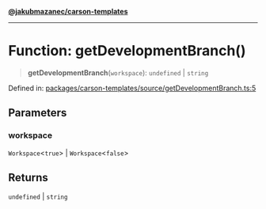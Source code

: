 [**@jakubmazanec/carson-templates**](../README.md)

---

# Function: getDevelopmentBranch()

> **getDevelopmentBranch**(`workspace`): `undefined` \| `string`

Defined in:
[packages/carson-templates/source/getDevelopmentBranch.ts:5](https://github.com/jakubmazanec/tools/blob/6fe16df773d5da14c29261ea934e72b3f99fabb7/packages/carson-templates/source/getDevelopmentBranch.ts#L5)

## Parameters

### workspace

`Workspace`\<`true`\> | `Workspace`\<`false`\>

## Returns

`undefined` \| `string`
